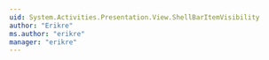 ```yaml
---
uid: System.Activities.Presentation.View.ShellBarItemVisibility
author: "Erikre"
ms.author: "erikre"
manager: "erikre"
---
```

